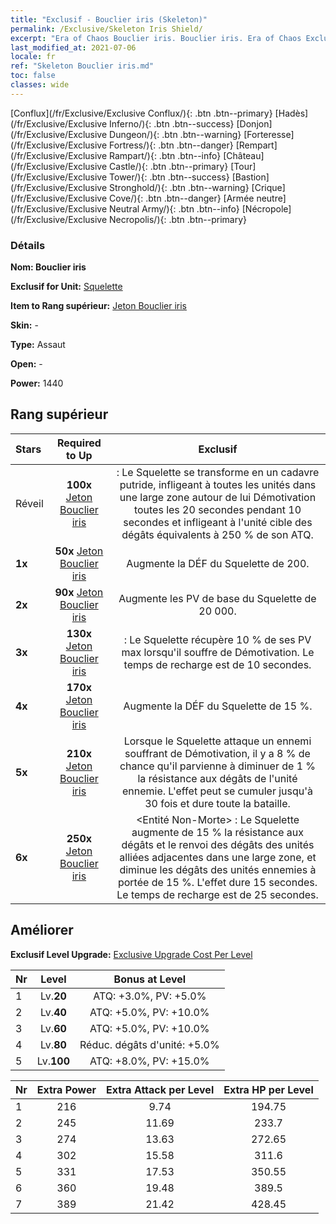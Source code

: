 ```yaml
---
title: "Exclusif - Bouclier iris (Skeleton)"
permalink: /Exclusive/Skeleton Iris Shield/
excerpt: "Era of Chaos Bouclier iris. Bouclier iris. Era of Chaos Exclusif Bouclier iris. Squelette Exclusif."
last_modified_at: 2021-07-06
locale: fr
ref: "Skeleton Bouclier iris.md"
toc: false
classes: wide
---
```

 [Conflux](/fr/Exclusive/Exclusive Conflux/){: .btn .btn--primary} [Hadès](/fr/Exclusive/Exclusive Inferno/){: .btn .btn--success} [Donjon](/fr/Exclusive/Exclusive Dungeon/){: .btn .btn--warning} [Forteresse](/fr/Exclusive/Exclusive Fortress/){: .btn .btn--danger} [Rempart](/fr/Exclusive/Exclusive Rampart/){: .btn .btn--info} [Château](/fr/Exclusive/Exclusive Castle/){: .btn .btn--primary} [Tour](/fr/Exclusive/Exclusive Tower/){: .btn .btn--success} [Bastion](/fr/Exclusive/Exclusive Stronghold/){: .btn .btn--warning} [Crique](/fr/Exclusive/Exclusive Cove/){: .btn .btn--danger} [Armée neutre](/fr/Exclusive/Exclusive Neutral Army/){: .btn .btn--info} [Nécropole](/fr/Exclusive/Exclusive Necropolis/){: .btn .btn--primary} 

### Détails
 **Nom: Bouclier iris** 

 **Exclusif for Unit:** [Squelette](/fr/units/Skeleton/) 

 **Item to Rang supérieur:** [Jeton Bouclier iris](/ItemsFR/con_913/)

 **Skin:** -

 **Type:** Assaut

 **Open:** -

 **Power:** 1440

## Rang supérieur

  |     Stars    |  Required to Up | Exclusif |
  |:-------------|:---------------:|:---------------:|
  |  Réveil  | **100x** [Jeton Bouclier iris](/ItemsFR/con_913/) | <Cadavre putride> : Le Squelette se transforme en un cadavre putride, infligeant à toutes les unités dans une large zone autour de lui Démotivation toutes les 20 secondes pendant 10 secondes et infligeant à l'unité cible des dégâts équivalents à 250 % de son ATQ. |
  | **1x** <i class="fas fa-star"/> | **50x** [Jeton Bouclier iris](/ItemsFR/con_913/) | Augmente la DÉF du Squelette de 200. |
  | **2x** <i class="fas fa-star"/> | **90x** [Jeton Bouclier iris](/ItemsFR/con_913/) | Augmente les PV de base du Squelette de 20 000. |
  | **3x** <i class="fas fa-star"/> | **130x** [Jeton Bouclier iris](/ItemsFR/con_913/) | <Calcification> : Le Squelette récupère 10 % de ses PV max lorsqu'il souffre de Démotivation. Le temps de recharge est de 10 secondes. |
  | **4x** <i class="fas fa-star"/> | **170x** [Jeton Bouclier iris](/ItemsFR/con_913/) | Augmente la DÉF du Squelette de 15 %. |
  | **5x** <i class="fas fa-star"/> | **210x** [Jeton Bouclier iris](/ItemsFR/con_913/) | Lorsque le Squelette attaque un ennemi souffrant de Démotivation, il y a 8 % de chance qu'il parvienne à diminuer de 1 % la résistance aux dégâts de l'unité ennemie. L'effet peut se cumuler jusqu'à 30 fois et dure toute la bataille. |
  | **6x** <i class="fas fa-star"/> | **250x** [Jeton Bouclier iris](/ItemsFR/con_913/) | <Entité Non-Morte> : Le Squelette augmente de 15 % la résistance aux dégâts et le renvoi des dégâts des unités alliées adjacentes dans une large zone, et diminue les dégâts des unités ennemies à portée de 15 %. L'effet dure 15 secondes. Le temps de recharge est de 25 secondes. |


## Améliorer
 **Exclusif Level Upgrade:** [Exclusive Upgrade Cost Per Level](/Exclusive/ExclusiveUpgradeCostPerLevel/)

  |  Nr  |   Level  | Bonus at Level |
  |:-----|:--------:|:--------------:|
  | 1 | Lv.**20** | ATQ: +3.0%, PV: +5.0% |
  | 2 | Lv.**40** | ATQ: +5.0%, PV: +10.0% |
  | 3 | Lv.**60** | ATQ: +5.0%, PV: +10.0% |
  | 4 | Lv.**80** | Réduc. dégâts d'unité: +5.0% |
  | 5 | Lv.**100** | ATQ: +8.0%, PV: +15.0% |


  |  Nr  |  Extra Power | Extra Attack per Level | Extra HP per Level |
  |:-----|:--------:|:--------:|:--------:|
  | 1 | 216 | 9.74 | 194.75 |
  | 2 | 245 | 11.69 | 233.7 |
  | 3 | 274 | 13.63 | 272.65 |
  | 4 | 302 | 15.58 | 311.6 |
  | 5 | 331 | 17.53 | 350.55 |
  | 6 | 360 | 19.48 | 389.5 |
  | 7 | 389 | 21.42 | 428.45 |


